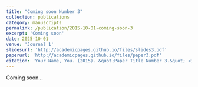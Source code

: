 ```yaml
---
title: "Coming soon Number 3"
collection: publications
category: manuscripts
permalink: /publication/2015-10-01-coming-soon-3
excerpt: 'Coming soon'
date: 2025-10-01
venue: 'Journal 1'
slidesurl: 'http://academicpages.github.io/files/slides3.pdf'
paperurl: 'http://academicpages.github.io/files/paper3.pdf'
citation: 'Your Name, You. (2015). &quot;Paper Title Number 3.&quot; <i>Journal 1</i>. 1(3).'
---
```


Coming soon...